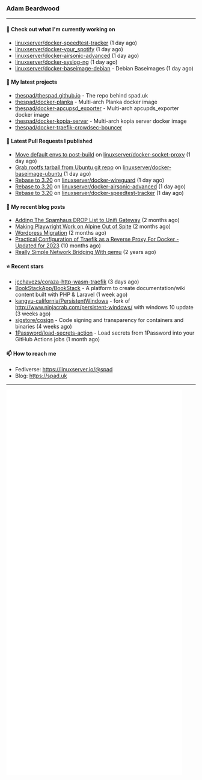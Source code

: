 ### Adam Beardwood
---
#### 👷 Check out what I'm currently working on

- [linuxserver/docker-speedtest-tracker](https://github.com/linuxserver/docker-speedtest-tracker) (1 day ago)
- [linuxserver/docker-your_spotify](https://github.com/linuxserver/docker-your_spotify) (1 day ago)
- [linuxserver/docker-airsonic-advanced](https://github.com/linuxserver/docker-airsonic-advanced) (1 day ago)
- [linuxserver/docker-syslog-ng](https://github.com/linuxserver/docker-syslog-ng) (1 day ago)
- [linuxserver/docker-baseimage-debian](https://github.com/linuxserver/docker-baseimage-debian) - Debian Baseimages (1 day ago)

#### 🌱 My latest projects

- [thespad/thespad.github.io](https://github.com/thespad/thespad.github.io) - The repo behind spad.uk
- [thespad/docker-planka](https://github.com/thespad/docker-planka) - Multi-arch Planka docker image
- [thespad/docker-apcupsd_exporter](https://github.com/thespad/docker-apcupsd_exporter) - Multi-arch apcupds_exporter docker image
- [thespad/docker-kopia-server](https://github.com/thespad/docker-kopia-server) - Multi-arch kopia server docker image 
- [thespad/docker-traefik-crowdsec-bouncer](https://github.com/thespad/docker-traefik-crowdsec-bouncer)

#### 🔨 Latest Pull Requests I published

- [Move default envs to post-build](https://github.com/linuxserver/docker-socket-proxy/pull/8) on [linuxserver/docker-socket-proxy](https://github.com/linuxserver/docker-socket-proxy) (1 day ago)
- [Grab rootfs tarball from Ubuntu git repo](https://github.com/linuxserver/docker-baseimage-ubuntu/pull/167) on [linuxserver/docker-baseimage-ubuntu](https://github.com/linuxserver/docker-baseimage-ubuntu) (1 day ago)
- [Rebase to 3.20](https://github.com/linuxserver/docker-wireguard/pull/338) on [linuxserver/docker-wireguard](https://github.com/linuxserver/docker-wireguard) (1 day ago)
- [Rebase to 3.20](https://github.com/linuxserver/docker-airsonic-advanced/pull/24) on [linuxserver/docker-airsonic-advanced](https://github.com/linuxserver/docker-airsonic-advanced) (1 day ago)
- [Rebase to 3.20](https://github.com/linuxserver/docker-speedtest-tracker/pull/14) on [linuxserver/docker-speedtest-tracker](https://github.com/linuxserver/docker-speedtest-tracker) (1 day ago)

#### 📜 My recent blog posts

- [Adding The Spamhaus DROP List to Unifi Gateway](https://www.spad.uk/posts/adding-spamhaus-drop-list-to-unifi-gateway/) (2 months ago)
- [Making Playwright Work on Alpine Out of Spite](https://www.spad.uk/posts/making-playwright-work-on-alpine-out-of-spite/) (2 months ago)
- [Wordpress Migration](https://www.spad.uk/posts/wordpress-migration/) (2 months ago)
- [Practical Configuration of Traefik as a Reverse Proxy For Docker - Updated for 2023](https://www.spad.uk/posts/practical-configuration-of-traefik-as-a-reverse-proxy-for-docker-updated-for-2023/) (10 months ago)
- [Really Simple Network Bridging With qemu](https://www.spad.uk/posts/really-simple-network-bridging-with-qemu/) (2 years ago)

#### ⭐ Recent stars

- [jcchavezs/coraza-http-wasm-traefik](https://github.com/jcchavezs/coraza-http-wasm-traefik) (3 days ago)
- [BookStackApp/BookStack](https://github.com/BookStackApp/BookStack) - A platform to create documentation/wiki content built with PHP &amp; Laravel (1 week ago)
- [kangyu-california/PersistentWindows](https://github.com/kangyu-california/PersistentWindows) - fork of http://www.ninjacrab.com/persistent-windows/ with windows 10 update (3 weeks ago)
- [sigstore/cosign](https://github.com/sigstore/cosign) - Code signing and transparency for containers and binaries (4 weeks ago)
- [1Password/load-secrets-action](https://github.com/1Password/load-secrets-action) - Load secrets from 1Password into your GitHub Actions jobs (1 month ago)

#### 📫 How to reach me
- Fediverse: https://linuxserver.io/@spad
- Blog: https://spad.uk
---
<img src="https://raw.githubusercontent.com/thespad/thespad/main/github-metrics.svg">
